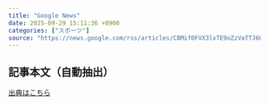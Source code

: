```yaml
---
title: "Google News"
date: 2025-09-29 15:11:36 +0900
categories: ["スポーツ"]
source: "https://news.google.com/rss/articles/CBMif0FVX3lxTE9oZzVaTTJ6UThSVElhV0p5YjgzdXAweTZPcjVBSGRhTy1KTEhvN2d2bmlnOFNZcktyamxEem96eW9yRmI2TlRGRlN2c20wdkExMlhzcERJMk9Qck9oUmdkSTU5Qi0xdlZDNXdjaTZLMjJlYTRxMHMtSkxBU2NiM00?oc=5"
---
```


## 記事本文（自動抽出）
<body class="y0K44d EA71Tc" id="readabilityBody"></body>

[出典はこちら](https://news.google.com/rss/articles/CBMif0FVX3lxTE9oZzVaTTJ6UThSVElhV0p5YjgzdXAweTZPcjVBSGRhTy1KTEhvN2d2bmlnOFNZcktyamxEem96eW9yRmI2TlRGRlN2c20wdkExMlhzcERJMk9Qck9oUmdkSTU5Qi0xdlZDNXdjaTZLMjJlYTRxMHMtSkxBU2NiM00?oc=5)
